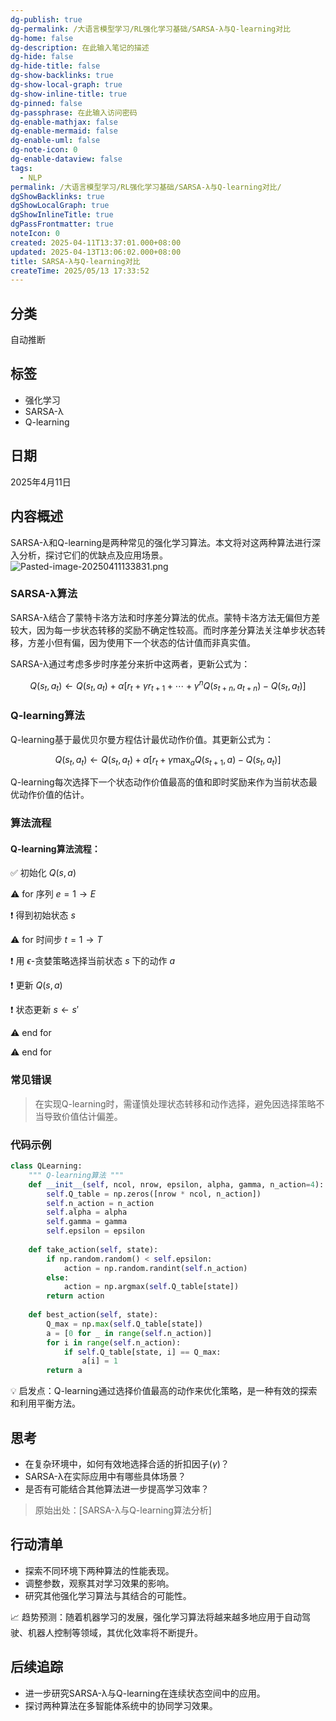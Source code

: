 ```yaml
---
dg-publish: true
dg-permalink: /大语言模型学习/RL强化学习基础/SARSA-λ与Q-learning对比
dg-home: false
dg-description: 在此输入笔记的描述
dg-hide: false
dg-hide-title: false
dg-show-backlinks: true
dg-show-local-graph: true
dg-show-inline-title: true
dg-pinned: false
dg-passphrase: 在此输入访问密码
dg-enable-mathjax: false
dg-enable-mermaid: false
dg-enable-uml: false
dg-note-icon: 0
dg-enable-dataview: false
tags:
  - NLP
permalink: /大语言模型学习/RL强化学习基础/SARSA-λ与Q-learning对比/
dgShowBacklinks: true
dgShowLocalGraph: true
dgShowInlineTitle: true
dgPassFrontmatter: true
noteIcon: 0
created: 2025-04-11T13:37:01.000+08:00
updated: 2025-04-13T13:06:02.000+08:00
title: SARSA-λ与Q-learning对比
createTime: 2025/05/13 17:33:52
---
```




## 分类
自动推断



## 标签
- 强化学习
- SARSA-λ
- Q-learning



## 日期
2025年4月11日



## 内容概述
SARSA-λ和Q-learning是两种常见的强化学习算法。本文将对这两种算法进行深入分析，探讨它们的优缺点及应用场景。
![Pasted-image-20250411133831.png](../../.vuepress/public/img/user/%E9%99%84%E4%BB%B6/Pasted%20image%2020250411133831.png)

### SARSA-λ算法
SARSA-λ结合了蒙特卡洛方法和时序差分算法的优点。蒙特卡洛方法无偏但方差较大，因为每一步状态转移的奖励不确定性较高。而时序差分算法关注单步状态转移，方差小但有偏，因为使用下一个状态的估计值而非真实值。

SARSA-λ通过考虑多步时序差分来折中这两者，更新公式为：

$$
Q(s_t, a_t) \leftarrow Q(s_t, a_t) + \alpha [r_t + \gamma r_{t+1} + \cdots + \gamma^n Q(s_{t+n}, a_{t+n}) - Q(s_t, a_t)]
$$


### Q-learning算法
Q-learning基于最优贝尔曼方程估计最优动作价值。其更新公式为：

$$
Q(s_t, a_t) \leftarrow Q(s_t, a_t) + \alpha [r_t + \gamma \max_{a} Q(s_{t+1}, a) - Q(s_t, a_t)]
$$

Q-learning每次选择下一个状态动作价值最高的值和即时奖励来作为当前状态最优动作价值的估计。


### 算法流程

#### Q-learning算法流程：
✅ 初始化 $Q(s, a)$

⚠ for 序列 $e = 1 \rightarrow E$

❗ 得到初始状态 $s$

⚠ for 时间步 $t = 1 \rightarrow T$

❗ 用 $\epsilon$-贪婪策略选择当前状态 $s$ 下的动作 $a$

❗ 更新 $Q(s, a)$

❗ 状态更新 $s \leftarrow s'$

⚠ end for

⚠ end for


### 常见错误
> 在实现Q-learning时，需谨慎处理状态转移和动作选择，避免因选择策略不当导致价值估计偏差。


### 代码示例
```python
class QLearning:
    """ Q-learning算法 """
    def __init__(self, ncol, nrow, epsilon, alpha, gamma, n_action=4):
        self.Q_table = np.zeros([nrow * ncol, n_action])
        self.n_action = n_action
        self.alpha = alpha
        self.gamma = gamma
        self.epsilon = epsilon
    
    def take_action(self, state):
        if np.random.random() < self.epsilon:
            action = np.random.randint(self.n_action)
        else:
            action = np.argmax(self.Q_table[state])
        return action
    
    def best_action(self, state):
        Q_max = np.max(self.Q_table[state])
        a = [0 for _ in range(self.n_action)]
        for i in range(self.n_action):
            if self.Q_table[state, i] == Q_max:
                a[i] = 1
        return a
```

💡 启发点：Q-learning通过选择价值最高的动作来优化策略，是一种有效的探索和利用平衡方法。



## 思考
- 在复杂环境中，如何有效地选择合适的折扣因子($\gamma$)？
- SARSA-λ在实际应用中有哪些具体场景？
- 是否有可能结合其他算法进一步提高学习效率？

> 原始出处：[SARSA-λ与Q-learning算法分析]



## 行动清单
- 探索不同环境下两种算法的性能表现。
- 调整参数，观察其对学习效果的影响。
- 研究其他强化学习算法与其结合的可能性。

📈 趋势预测：随着机器学习的发展，强化学习算法将越来越多地应用于自动驾驶、机器人控制等领域，其优化效率将不断提升。



## 后续追踪
- 进一步研究SARSA-λ与Q-learning在连续状态空间中的应用。
- 探讨两种算法在多智能体系统中的协同学习效果。

